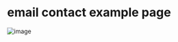 # email contact example page

![image](https://github.com/Willpower0304/Contact-Form/assets/131618521/25c64c31-e389-43b4-b377-23e8d2338faa)
